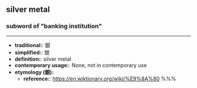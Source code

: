 ## silver metal
### subword of "banking institution"
---
- **traditional:**: 銀
- **simplified:**: 银
- **definition:**: silver metal
- **contemporary usage:**: None, not in contemporary use
- **etymology (銀):**
  - **reference:**: https://en.wiktionary.org/wiki/%E9%8A%80
%%%
